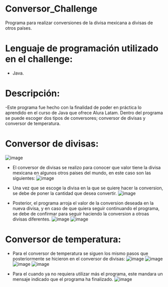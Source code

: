 # Conversor_Challenge
Programa para realizar conversiones de la divisa mexicana a divisas de otros países.

# Lenguaje de programación utilizado en el challenge:
  - Java.

# Descripción:
  -Este programa fue hecho con la finalidad de poder en práctica lo aprendido en el curso de Java que ofrece Alura Latam.
    Dentro del programa se puede escoger dos tipos de conversores; conversor de divisas y conversor de temperatura.


# Conversor de divisas:
  ![image](https://github.com/Luis-Mario-Avila-Casas/Conversor_Challenge/assets/129809332/b9f30c5a-da44-48c4-8c88-f55833f5fec5)
  - El conversor de divisas se realizo para conocer que valor tiene la divisa mexicana en algunos otros paises del mundo, en este caso son     las  siguientes:
    ![image](https://github.com/Luis-Mario-Avila-Casas/Conversor_Challenge/assets/129809332/ed697d3c-4d19-4c7b-92b6-d9ed5e652d72)

  - Una vez que se escoge la divisa en la que se quiere hacer la conversion, se debe de poner la cantidad que desea convertir.
    ![image](https://github.com/Luis-Mario-Avila-Casas/Conversor_Challenge/assets/129809332/6b12cbb2-12f8-4999-9a52-61ab1c4ebfb3)

  - Posterior, el programa arroja el valor de la conversion deseada en la nueva divisa, y en caso de que quiera seguir continuando el
    programa, se debe de confirmar para seguir haciendo la conversion a otroas divisas diferentes.
    ![image](https://github.com/Luis-Mario-Avila-Casas/Conversor_Challenge/assets/129809332/561795a0-4863-4bbc-bfaf-96ede0a7825b)
    ![image](https://github.com/Luis-Mario-Avila-Casas/Conversor_Challenge/assets/129809332/d969470e-a21c-4aa2-a49c-3043fce46d8a)

# Conversor de temperatura:
- Para el conversor de temperatura se siguen los mismo pasos que posteriormente se hicieron en el conversor de divisas:
 ![image](https://github.com/Luis-Mario-Avila-Casas/Conversor_Challenge/assets/129809332/f784ee5b-5800-40ae-b06a-5566613acaca)
 ![image](https://github.com/Luis-Mario-Avila-Casas/Conversor_Challenge/assets/129809332/363efd4a-a823-4212-a97d-27548043bdee)
![image](https://github.com/Luis-Mario-Avila-Casas/Conversor_Challenge/assets/129809332/5a9d586c-94b1-4ffb-b08d-a281e08dee0c)
![image](https://github.com/Luis-Mario-Avila-Casas/Conversor_Challenge/assets/129809332/4b48404c-f59a-4081-a74b-57f580e4cbc9)


- Para el cuando ya no requiera utilizar más el programa, este mandara un mensaje indicado que el programa ha finalizado.
  ![image](https://github.com/Luis-Mario-Avila-Casas/Conversor_Challenge/assets/129809332/4e810b45-b4a0-4d55-aa92-ee222e8e44a9)



  

